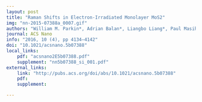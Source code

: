 ```yaml
---
layout: post
title: "Raman Shifts in Electron-Irradiated Monolayer MoS2"
img: "nn-2015-07388a_0007.gif"
authors: "William M. Parkin*, Adrian Balan*, Liangbo Liang*, Paul Masih Das, Michael Lamparski, Carl H. Naylor, Julio A. Rodríguez-Manzo, A. T. Charlie Johnson, Vincent Meunier, and Marija Drndić"
journal: ACS Nano
info: "2016, 10 (4), pp 4134–4142"
doi: "10.1021/acsnano.5b07388"
local_links:
    pdf: "acsnano2E5b07388.pdf"
    supplement: "nn5b07388_si_001.pdf"
external_links:
    link: "http://pubs.acs.org/doi/abs/10.1021/acsnano.5b07388"
    pdf:
    supplement:

---
```


<!--more-->
